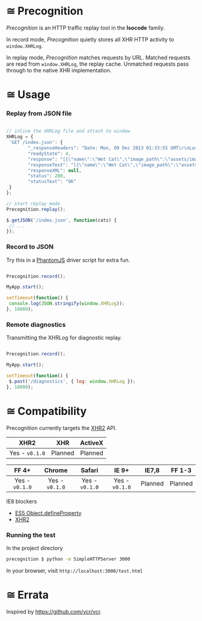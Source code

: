 # ≅ Precognition
*Precognition* is an HTTP traffic replay tool in the **Isocode** family.

In record mode, *Precognition* quietly stores all XHR HTTP activity to `window.XHRLog`.

In replay mode, *Precognition* matches requests by URL. Matched requests are read from `window.XHRLog`, the replay cache. Unmatched requests pass through to the native XHR implementation.



# ≅ Usage

### Replay from JSON file
```javascript

// inline the XHRLog file and attach to window
XHRLog = {
 'GET /index.json': {
        "_responseHeaders": "Date: Mon, 09 Dec 2013 01:33:55 GMT\r\nLast-Modified: Tue, 03 Dec 2013 05:35:47 GMT\r\nServer: nginx/1.4.3\r\nConnection: keep-alive\r\nContent-Length: 181\r\nContent-Type: application/json\r\n",
        "readyState": 4,
        "response": "[{\"name\":\"Wet Cat\",\"image_path\":\"assets/images/cat2.jpg\"},{\"name\":\"Bitey Cat\",\"image_path\":\"assets/images/cat1.jpg\"},{\"name\":\"Surprised Cat\",\"image_path\":\"assets/images/cat3.jpg\"}]\n",
        "responseText": "[{\"name\":\"Wet Cat\",\"image_path\":\"assets/images/cat2.jpg\"},{\"name\":\"Bitey Cat\",\"image_path\":\"assets/images/cat1.jpg\"},{\"name\":\"Surprised Cat\",\"image_path\":\"assets/images/cat3.jpg\"}]\n",
        "responseXML": null,
        "status": 200,
        "statusText": "OK"
 }
};

// start replay mode
Precognition.replay();

$.getJSON('/index.json', function(cats) {
 // ...
});
```



### Record to JSON

Try this in a [PhantomJS](http://phantomjs.org/) driver script for extra fun.

```javascript

Precognition.record();

MyApp.start();

setTimeout(function() {
 console.log(JSON.stringify(window.XHRLog));
}, 18000);

```



### Remote diagnostics

Transmitting the XHRLog for diagnostic replay.

```javascript

Precognition.record();

MyApp.start();

setTimeout(function() {
 $.post('/diagnostics', { log: window.XHRLog });
}, 18000);

```

# ≅ Compatibility

Precognition currently targets the [XHR2](http://www.w3.org/TR/XMLHttpRequest2/) API.

XHR2 | XHR | ActiveX
:---: | :---: | :---:
Yes - `v0.1.0` | Planned | Planned

FF 4+ | Chrome | Safari | IE 9+ | IE7,8 | FF 1-3
:---: | :---: | :---: | :---: | :---: | :---:
Yes - `v0.1.0` | Yes - `v0.1.0` | Yes - `v0.1.0` | Yes - `v0.1.0` | Planned | Planned

IE8 blockers
* [ES5 Object.defineProperty](http://kangax.github.io/es5-compat-table/#Object.defineProperty)
* [XHR2](http://caniuse.com/xhr2)




### Running the test

In the project directory
```bash
precognition $ python -m SimpleHTTPServer 3000
```

In your browser, visit `http://localhost:3000/test.html`



# ≅ Errata

Inspired by https://github.com/vcr/vcr.
